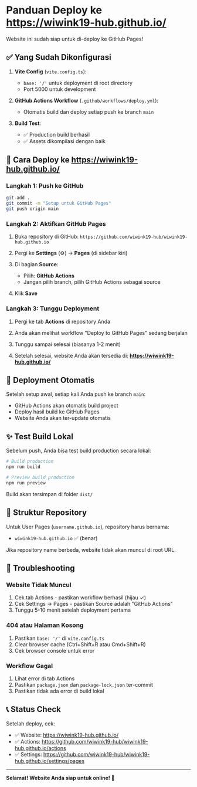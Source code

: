 # Panduan Deploy ke https://wiwink19-hub.github.io/

Website ini sudah siap untuk di-deploy ke GitHub Pages!

## ✅ Yang Sudah Dikonfigurasi

1. **Vite Config** (`vite.config.ts`):
   - `base: '/'` untuk deployment di root directory
   - Port 5000 untuk development

2. **GitHub Actions Workflow** (`.github/workflows/deploy.yml`):
   - Otomatis build dan deploy setiap push ke branch `main`

3. **Build Test**:
   - ✅ Production build berhasil
   - ✅ Assets dikompilasi dengan baik

## 🚀 Cara Deploy ke https://wiwink19-hub.github.io/

### Langkah 1: Push ke GitHub

```bash
git add .
git commit -m "Setup untuk GitHub Pages"
git push origin main
```

### Langkah 2: Aktifkan GitHub Pages

1. Buka repository di GitHub: `https://github.com/wiwink19-hub/wiwink19-hub.github.io`

2. Pergi ke **Settings** (⚙️) → **Pages** (di sidebar kiri)

3. Di bagian **Source**:
   - Pilih: **GitHub Actions**
   - Jangan pilih branch, pilih GitHub Actions sebagai source

4. Klik **Save**

### Langkah 3: Tunggu Deployment

1. Pergi ke tab **Actions** di repository Anda

2. Anda akan melihat workflow "Deploy to GitHub Pages" sedang berjalan

3. Tunggu sampai selesai (biasanya 1-2 menit)

4. Setelah selesai, website Anda akan tersedia di:
   **https://wiwink19-hub.github.io/**

## 🔄 Deployment Otomatis

Setelah setup awal, setiap kali Anda push ke branch `main`:
- GitHub Actions akan otomatis build project
- Deploy hasil build ke GitHub Pages
- Website Anda akan ter-update otomatis

## ✨ Test Build Lokal

Sebelum push, Anda bisa test build production secara lokal:

```bash
# Build production
npm run build

# Preview build production
npm run preview
```

Build akan tersimpan di folder `dist/`

## 🎯 Struktur Repository

Untuk User Pages (`username.github.io`), repository harus bernama:
- `wiwink19-hub.github.io` ✅ (benar)

Jika repository name berbeda, website tidak akan muncul di root URL.

## 📝 Troubleshooting

### Website Tidak Muncul
1. Cek tab Actions - pastikan workflow berhasil (hijau ✓)
2. Cek Settings → Pages - pastikan Source adalah "GitHub Actions"
3. Tunggu 5-10 menit setelah deployment pertama

### 404 atau Halaman Kosong
1. Pastikan `base: '/'` di `vite.config.ts`
2. Clear browser cache (Ctrl+Shift+R atau Cmd+Shift+R)
3. Cek browser console untuk error

### Workflow Gagal
1. Lihat error di tab Actions
2. Pastikan `package.json` dan `package-lock.json` ter-commit
3. Pastikan tidak ada error di build lokal

## 📞 Status Check

Setelah deploy, cek:
- ✅ Website: https://wiwink19-hub.github.io/
- ✅ Actions: https://github.com/wiwink19-hub/wiwink19-hub.github.io/actions
- ✅ Settings: https://github.com/wiwink19-hub/wiwink19-hub.github.io/settings/pages

---

**Selamat! Website Anda siap untuk online! 🎉**
